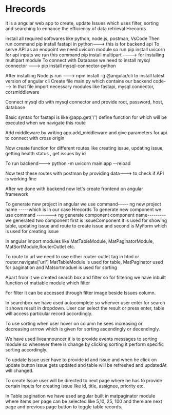 # Hrecords
It is a angular web app to create, update Issues which uses filter, sorting and searching to enhance the efficiency of data retrieval
                                       Hrecords
 <!-- Create backend for our project -->
 install all required softwares like python, node.js, postman, VsCode
 Then run command pip install fastapi in python---> this is for backend api
 To serve API as an endpoint we need uvicorn module
 so run pip install uvicorn
 for api inputs we run this command pip install multipart ----> for installing multipart module
 To connect with Database we need to install mysql connector ---> pip install mysql-connector-python

 After installing Node.js run ---> npm install -g @angular/cli to install latest version of angular cli
 Create file main.py which contains our backend code---> In that file import necessary modules like fastapi, mysql.connector, corsmiddleware

 Connect mysql db with mysql connector and provide root, password, host, database

 Basic syntax for fastapi is like @app.get('/') define function for which will be executed when we navigate this route

 Add middleware by writing app.add_middleware and give parameters for api to connect with cross origin 

 Now create function for different routes like creating issue, updating issue, getting health status , get issues by id

 To run backend---> python -m uvicorn main:app --reload

 Now test these routes with postman by providing data---> to check if API is working fine

 After we done with backend now let's create frontend on angular framework

 <!-- Creating frontend for our project -->
 To generate new project in angular we use command----- ng new project name -----which is in our case Hrecords
 To generate new component we use command -------> ng generate component component name--------- we generated two component first is IssueComponent it is used for showing table, updating issue and route to create issue and second is MyForm which is used for creating issue

In angular import modules like MatTableModule, MatPaginatorModule, MatSortModule,RouterOutlet etc.

To route to url we need to use either router-outlet tag in html or router.navigate['url']
MatTableModule is used for table, MatPaginator used for pagination and Matsortmoduel is used for sorting

Apart from it we created search box and filter so for filtering we have inbuilt function of mattable module which filter

For filter it can be accessed through filter image beside Issues column.

In searchbox we have used autocomplete so whenver user enter for search it shows result in dropdown. User can select the result or press enter, table will access particular record accordingly.

To use sorting when user hover on column he sees increasing or decreasing arrrow which is given for sorting ascendingly or decendingly.

We have used liveannouncer it is to provide events messages to sorting module so whenever there is change by clicking sorting it perform specific sorting accordingly.

To update Issue user have to provide id and issue and when he click on update button issue gets updated and table will be refreshed and updatedAt will changed.

To create Issue user will be directed to next page where he has to provide certain inputs for creating issue like id, title, assignee, priority etc.

In Table pagination we have used angular built in matpaginator module where items per page can be selected like 5,10, 25, 100 and there are next page and previous page button to toggle table records.




